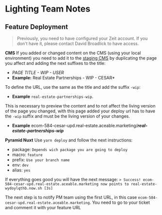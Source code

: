 # Lighting Team Notes

## Feature Deployment

> Previously, you need to have configured your Zeit account. If you don't have it, please contact David Broadlick to have access.

**CMS**
If you added or changed content on the CMS (using your local environment) you need to add it to the [staging CMS](http://mktultra.staging.wpengine.com/) by duplicating the page you affect and adding the next suffixes to the title: 
- *PAGE TITLE - WIP - USER* 
-  **Example:** Real Estate Partnerships - WIP - CESAR*

To define the URL, use the same as the title and add the suffix `-wip`:
-  **Example** `real-estate-partnerships-wip`.

This is necessary to preview the content and to not affect the living version of the page you changed, with this page added your deploy url has to have the `-wip` suffix and must be the living version of your changes.

- **Example** ecom-584-cesar-upd.real-estate.aceable.marketing/***real-estate-partnerships-wip***

**Pyramid Nuxt**
Use `yarn deploy` and follow the next instructions:
 - package: `Depends wich package you are going to deploy`
 - macro: `feature`
 - prefix: `Use your branch name`
 - env: `dev`
 - alias: `yes`

If everything goes good you will have the next message: 
`> Success! ecom-584-cesar-upd.real-estate.aceable.marketing now points to real-estate-wydoylqthb.now.sh [3s]`

The next step is to notify PM team using the first URL, in this case `ecom-584-cesar-upd.real-estate.aceable.marketing`. You need to go to your ticket and comment it with your feature URL
